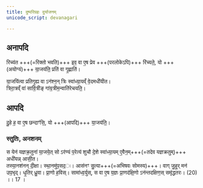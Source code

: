 ```yaml
---
title: दुष्परिग्रहः दुर्याजनम्
unicode_script: devanagari

---
```


## अनापदि

रिच्य॑त +++(=रिक्तो भवति)+++ इव॒ वा ए॒ष प्रेव +++(परलोकेऽपि)+++ रि॑च्यते॒, यो +++(अयोग्यं)+++ या॒जय॑ति॒ प्रति॑ वा गृ॒ह्णाति॑।

या॒जयि॑त्वा प्रतिगृ॒ह्य वा ऽन॑श्न॒न् त्रिः स्वा॑ध्या॒यव्ँ वे॒दमधी॑यीत।  
त्रिरा॒त्रव्ँ वा॑ सावि॒त्रीङ् गा॑य॒त्रीम॒न्वाति॑रेचयति॒।  

<div class="js_include" url="../../tattva/vara-prashaMsA.md"  newLevelForH1="2" includeTitle="true"> </div>


## आपदि
दु॒हे ह॒ वा ए॒ष छन्दाꣳ॑सि॒, यो +++(आपदि)+++ या॒जय॑ति॒।  

### स्तुतिः, अनशनम्
स येन॑ यज्ञक्र॒तुना॑ या॒जये॒त् सो ऽर॑ण्यं प॒रेत्य॑ शुचौ दे॒शे स्वा॑ध्या॒यम् ए॒वैन॒म्+++(=तदेव यज्ञक्रतुम्)+++ अधी॑यन्न् आसी॒त।  
तस्या॒नश॑नन् दी॒क्षा। स्था॒नमु॑प॒सद॒ः। आस॑नꣳ सु॒त्या+++(=अभिषवः सोमस्य)+++। वाग् जु॒हूर् मन॑ उप॒भृद्। धृ॒तिर् ध्रु॒वा। प्रा॒णो ह॒विस्। सामा॑ध्व॒र्युस्, स वा ए॒ष य॒ज्ञः प्रा॒णद॑क्षि॒णो ऽन॑न्तदक्षिण॒स् समृ॑द्धतरः। (20) ।। 17 ।